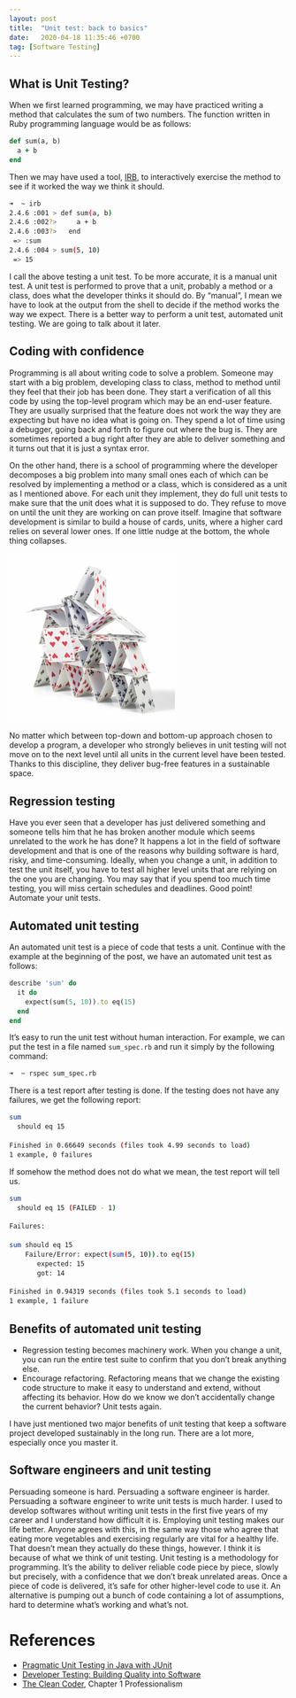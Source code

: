 ```yaml
---
layout: post
title:  "Unit test: back to basics"
date:   2020-04-18 11:35:46 +0700
tag: [Software Testing]
---
```

## What is Unit Testing?
When we first learned programming, we may have practiced writing a method that calculates the sum of two numbers. The function written in Ruby programming language would be as follows:

```ruby
def sum(a, b)
  a + b
end
```

Then we may have used a tool, [IRB](https://github.com/ruby/irb), to interactively exercise the method to see if it worked the way we think it should.

```bash
➜  ~ irb
2.4.6 :001 > def sum(a, b)
2.4.6 :002?>     a + b
2.4.6 :003?>   end
 => :sum
2.4.6 :004 > sum(5, 10)
 => 15
```

I call the above testing a unit test. To be more accurate, it is a manual unit test. A unit test is performed to prove that a unit, probably a method or a class, does what the developer thinks it should do. By “manual”, I mean we have to look at the output from the shell to decide if the method works the way we expect. There is a better way to perform a unit test, automated unit testing. We are going to talk about it later.

## Coding with confidence
Programming is all about writing code to solve a problem. Someone may start with a big problem, developing class to class, method to method until they feel that their job has been done. They start a verification of all this code by using the top-level program which may be an end-user feature. They are usually surprised that the feature does not work the way they are expecting but have no idea what is going on. They spend a lot of time using a debugger, going back and forth to figure out where the bug is. They are sometimes reported a bug right after they are able to deliver something and it turns out that it is just a syntax error.

On the other hand, there is a school of programming where the developer decomposes a big problem into many small ones each of which can be resolved by implementing a method or a class, which is considered as a unit as I mentioned above. For each unit they implement, they do full unit tests to make sure that the unit does what it is supposed to do. They refuse to move on until the unit they are working on can prove itself. Imagine that software development is similar to build a house of cards, units, where a higher card relies on several lower ones. If one little nudge at the bottom, the whole thing collapses.

<img src="/assets/images/house_of_cards_20200418.jpg" alt="house_of_cards" width="300">

No matter which between top-down and bottom-up approach chosen to develop a program, a developer who strongly believes in unit testing will not move on to the next level until all units in the current level have been tested. Thanks to this discipline, they deliver bug-free features in a sustainable space.

## Regression testing
Have you ever seen that a developer has just delivered something and someone tells him that he has broken another module which seems unrelated to the work he has done? It happens a lot in the field of software development and that is one of the reasons why building software is hard, risky, and time-consuming. Ideally, when you change a unit, in addition to test the unit itself, you have to test all higher level units that are relying on the one you are changing. You may say that if you spend too much time testing, you will miss certain schedules and deadlines. Good point! Automate your unit tests.

## Automated unit testing
An automated unit test is a piece of code that tests a unit. Continue with the example at the beginning of the post, we have an automated unit test as follows:

```ruby
describe 'sum' do
  it do
    expect(sum(5, 10)).to eq(15)
  end
end
```

It’s easy to run the unit test without human interaction. For example, we can put the test in a file named `sum_spec.rb` and run it simply by the following command:

```bash
➜  ~ rspec sum_spec.rb
```

There is a test report after testing is done. If the testing does not have any failures, we get the following report:

```bash
sum
  should eq 15

Finished in 0.66649 seconds (files took 4.99 seconds to load)
1 example, 0 failures
```

If somehow the method does not do what we mean, the test report will tell us.

```bash
sum
  should eq 15 (FAILED - 1)

Failures:

sum should eq 15
    Failure/Error: expect(sum(5, 10)).to eq(15)
       expected: 15
       got: 14

Finished in 0.94319 seconds (files took 5.1 seconds to load)
1 example, 1 failure

```

## Benefits of automated unit testing
- Regression testing becomes machinery work. When you change a unit, you can run the entire test suite to confirm that you don’t break anything else.
- Encourage refactoring. Refactoring means that we change the existing code structure to make it easy to understand and extend, without affecting its behavior. How do we know we don’t accidentally change the current behavior? Unit tests again.

I have just mentioned two major benefits of unit testing that keep a software project developed sustainably in the long run. There are a lot more, especially once you master it.

## Software engineers and unit testing
Persuading someone is hard. Persuading a software engineer is harder. Persuading a software engineer to write unit tests is much harder. I used to develop softwares without writing unit tests in the first five years of my career and I understand how difficult it is. Employing unit testing makes our life better. Anyone agrees with this, in the same way those who agree that eating more vegetables and exercising regularly are vital for a healthy life. That doesn’t mean they actually do these things, however. I think it is because of what we think of unit testing. Unit testing is a methodology for programming. It’s the ability to deliver reliable code piece by piece, slowly but precisely, with a confidence that we don’t break unrelated areas. Once a piece of code is delivered, it’s safe for other higher-level code to use it. An alternative is pumping out a bunch of code containing a lot of assumptions, hard to determine what’s working and what’s not.

# References

- [Pragmatic Unit Testing in Java with JUnit](https://www.amazon.com/Pragmatic-Unit-Testing-Java-JUnit/dp/0974514012)
- [Developer Testing: Building Quality into Software](https://www.amazon.com/Developer-Testing-Building-Addison-Wesley-Signature/dp/0134291069)
- [The Clean Coder](https://www.amazon.com/Clean-Coder-Conduct-Professional-Programmers/dp/0137081073), Chapter 1 Professionalism
